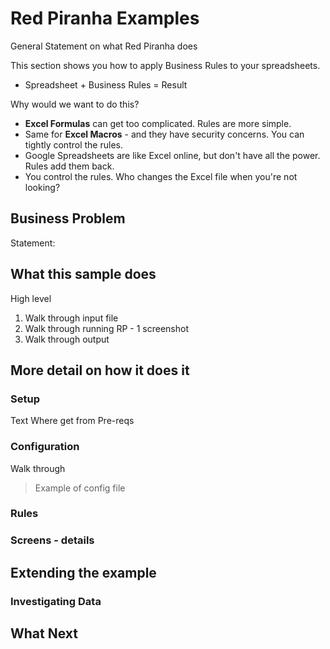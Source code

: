 # Red Piranha Examples

General Statement on what Red Piranha does

This section shows you how to apply Business Rules to your spreadsheets.

  * Spreadsheet + Business Rules = Result

Why would we want to do this?

  * **Excel Formulas** can get too complicated. Rules are more simple.
  * Same for **Excel Macros** - and they have security concerns. You can tightly control the rules.
  * Google Spreadsheets are like Excel online, but don't have all the power. Rules add them back.
  * You control the rules. Who changes the Excel file when you're not looking?
 
## Business Problem ##
Statement: 


## What this sample does ##
High level 

 1. Walk through input file
 2. Walk through running RP - 1 screenshot
 3. Walk through output

## More detail on how it does it ##


### Setup ###
Text
Where get from
Pre-reqs


### Configuration ###
Walk through

> Example of config file

### Rules ###

### Screens - details ###

## Extending the example ##

### Investigating Data ##

## What Next ##
<!--stackedit_data:
eyJoaXN0b3J5IjpbLTMxMTA2OTMxM119
-->